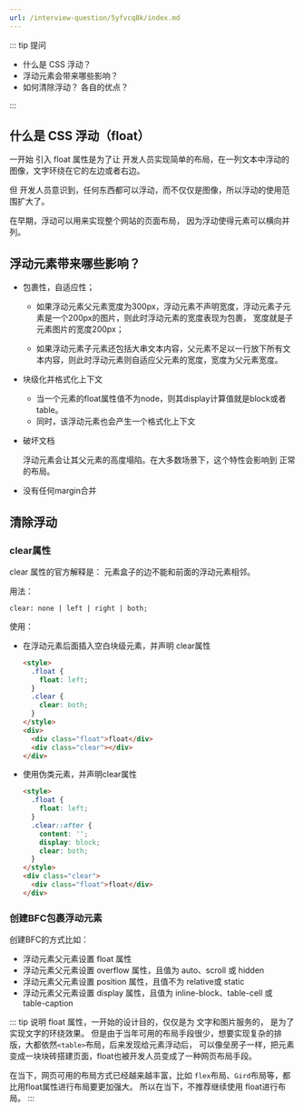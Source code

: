 ```yaml
---
url: /interview-question/5yfvcq8k/index.md
---
```

::: tip 提问

* 什么是 CSS 浮动？
* 浮动元素会带来哪些影响？
* 如何清除浮动？ 各自的优点？

:::

## 什么是 CSS 浮动（float）

一开始 引入 float 属性是为了让 开发人员实现简单的布局，在一列文本中浮动的图像，文字环绕在它的左边或者右边。

但 开发人员意识到，任何东西都可以浮动，而不仅仅是图像，所以浮动的使用范围扩大了。

在早期，浮动可以用来实现整个网站的页面布局， 因为浮动使得元素可以横向并列。

## 浮动元素带来哪些影响？

* 包裹性，自适应性；

  * 如果浮动元素父元素宽度为300px，浮动元素不声明宽度，浮动元素子元素是一个200px的图片，则此时浮动元素的宽度表现为包裹，
    宽度就是子元素图片的宽度200px；

  * 如果浮动元素子元素还包括大串文本内容，父元素不足以一行放下所有文本内容，则此时浮动元素则自适应父元素的宽度，宽度为父元素宽度。

* 块级化并格式化上下文

  * 当一个元素的float属性值不为node，则其display计算值就是block或者table。
  * 同时，该浮动元素也会产生一个格式化上下文

* 破坏文档

  浮动元素会让其父元素的高度塌陷。在大多数场景下，这个特性会影响到 正常的布局。

* 没有任何margin合并

## 清除浮动

### clear属性

clear 属性的官方解释是： 元素盒子的边不能和前面的浮动元素相邻。

用法：

```
clear: none | left | right | both;
```

使用：

* 在浮动元素后面插入空白块级元素，并声明 clear属性

  ```html
  <style>
    .float {
      float: left;
    }
    .clear {
      clear: both;
    }
  </style>
  <div>
    <div class="float">float</div>
    <div class="clear"></div>
  </div>
  ```

* 使用伪类元素，并声明clear属性

  ```html
  <style>
    .float {
      float: left;
    }
    .clear::after {
      content: '';
      display: block;
      clear: both;
    }
  </style>
  <div class="clear">
    <div class="float">float</div>
  </div>
  ```

### 创建BFC包裹浮动元素

创建BFC的方式比如：

* 浮动元素父元素设置 float 属性
* 浮动元素父元素设置 overflow 属性，且值为 auto、scroll 或 hidden
* 浮动元素父元素设置 position 属性，且值不为 relative或 static
* 浮动元素父元素设置 display 属性，且值为 inline-block、table-cell 或 table-caption

::: tip 说明
float 属性，一开始的设计目的，仅仅是为 文字和图片服务的， 是为了实现文字的环绕效果。
但是由于当年可用的布局手段很少，想要实现复杂的排版，大都依然`<table>`布局，后来发现给元素浮动后，
可以像垒房子一样，把元素变成一块块砖搭建页面，float也被开发人员变成了一种网页布局手段。

在当下，网页可用的布局方式已经越来越丰富，比如 `flex`布局、`Gird`布局等，都比用float属性进行布局要更加强大。
所以在当下，不推荐继续使用 float进行布局。
:::
